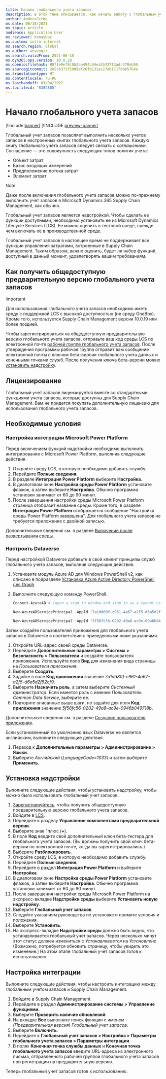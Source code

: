 ```yaml
---
title: Начало глобального учета запасов
description: В этой теме описывается, как начать работу с глобальным учетом запасов.
author: AndersGirke
ms.date: 06/18/2021
ms.topic: article
audience: Application User
ms.reviewer: kamaybac
ms.custom: intro-internal
ms.search.region: Global
ms.author: aevengir
ms.search.validFrom: 2021-06-18
ms.dyn365.ops.version: 10.0.20
ms.openlocfilehash: 88f1e9ef8c8b2aa494c44ea3b33713adc470eb96
ms.sourcegitcommit: 2e554371f5005ef26f8131ac27eb171f0bb57b4e
ms.translationtype: HT
ms.contentlocale: ru-RU
ms.lasthandoff: 03/04/2022
ms.locfileid: "8384805"
---
```

# <a name="get-started-with-global-inventory-accounting"></a>Начало глобального учета запасов

[!include [banner](../includes/banner.md)]
[!INCLUDE [preview-banner](../includes/preview-banner.md)]
<!--KFM: Preview until 4/30/2022 -->

Глобальный учет запасов позволяет выполнить несколько учетов запасов в настроенных книгах глобального учета запасов. Каждую книгу глобального учета запасов следует связать с *соглашением*. Соглашение — это совокупность следующих типов политик учета:

- Объект затрат
- Базис входящих измерений
- Предположение потока затрат
- Элемент затрат

> [!NOTE]
> Даже после включения глобального учета запасов можно по-прежнему выполнить учет запасов в Microsoft Dynamics 365 Supply Chain Management, как обычно.

Глобальный учет запасов является надстройкой. Чтобы сделать ее функции доступными, необходимо установить ее из Microsoft Dynamics Lifecycle Services (LCS). Ее можно оценить в тестовой среде, прежде чем включать ее в производственной среде.

Глобальный учет запасов в настоящее время не поддерживает все функции управления затратами, встроенные в Supply Chain Management. Таким образом, важно оценить, будет ли набор функций, доступный в данный момент, удовлетворять вашим требованиям.

## <a name="how-to-get-the-global-inventory-accounting-public-preview"></a><a name="sign-up"></a>Как получить общедоступную предварительную версию глобального учета запасов

> [!IMPORTANT]
> Для использования глобального учета запасов необходимо иметь среду с поддержкой LCS с высокой доступностью (не среду OneBox). Кроме того, используется Supply Chain Management версии 10.0.19 или более поздней.

Чтобы зарегистрироваться на общедоступную предварительную версию глобального учета запасов, отправьте ваш код среды LCS по электронной почте [рабочей группе глобального учета запасов](mailto:GlobalInvAccount@microsoft.com). После утверждения программы рабочая группа отправит вам сообщение электронной почты с ключом бета-версии глобального учета данных и конечными точками служб. После получения ключа бета-версии можно [установить надстройку](#install).

## <a name="licensing"></a>Лицензирование

Глобальный учет запасов лицензируется вместе со стандартными функциями учета запасов, которые доступны для Supply Chain Management. Вам не придется покупать дополнительную лицензию для использования глобального учета запасов.

## <a name="prerequisites"></a>Необходимые условия

### <a name="set-up-microsoft-power-platform-integration"></a>Настройка интеграции Microsoft Power Platform

Перед включением функций надстройки необходимо выполнить интегрирование с Microsoft Power Platform, выполнив следующие действия.

1. Откройте среду LCS, в которую необходимо добавить службу.
1. Перейдите **Полные сведения**.
1. В разделе **Интеграция Power Platform** выберите **Настройка**.
1. В диалоговом окне **Настройка среды Power Platform** установите флажок, а затем выберите **Настройка**. Обычно программа установки занимает от 60 до 90 минут.
1. После завершения настройки среды Microsoft Power Platform страница отобразит название среды. Кроме того, в разделе **Интеграция Power Platform** отображается сообщение "Настройка среды Power Platform завершена". Для глобального учета запасов не требуется приложение с двойной записью.

Дополнительные сведения см. в разделе [Включение после развертывания среды](../../fin-ops-core/dev-itpro/power-platform/enable-power-platform-integration.md#enable-after-deploy).

### <a name="set-up-dataverse"></a>Настроить Dataverse

Перед настройкой Dataverse добавьте в свой клиент принципы служб глобального учета запасов, выполнив следующие действия.

1. Установите модуль Azure AD для Windows PowerShell v2, как описано в подразделе [Установка Azure Active Directory PowerShell для Graph](/powershell/azure/active-directory/install-adv2).
1. Выполните следующую команду PowerShell.

    ```powershell
    Connect-AzureAD # (open a sign in window and sign in as a tenant user)

    New-AzureADServicePrincipal -AppId "7a1dd80f-c961-4a67-a2f5-d6a5d2f52cf9" -DisplayName "d365-scm-costaccountingservice"

    New-AzureADServicePrincipal -AppId "5f58fc56-0202-49a8-ac9e-0946b049718b" -DisplayName "d365-scm-operationdataservice"
    ```

Затем создайте пользователей приложения для глобального учета запасов в Dataverse в соответствии с приведенными ниже указаниями.

1. Откройте URL-адрес своей среды Dataverse.
1. Перейдите **Дополнительные параметры \> Система \> Безопасность \> Пользователи** и создайте пользователя приложения. Используйте поле **Вид** для изменения вида страницы на *Пользователи приложения*.
1. Выберите **Создать**.
1. Задайте в поле **Код приложения** значение *7a1dd80f-c961-4a67-a2f5-d6a5d2f52cf9*.
1. Выберите **Назначить роль**, а затем выберите *Системный администратор*. Если имеется роль с именем *Пользователь Common Data Service*, выберите ее.
1. Повторите описанные выше шаги, но задайте для поля **Код приложения** значение *5f58fc56-0202-49a8-ac9e-0946b049718b*.

Дополнительные сведения см. в разделе [Создание пользователя приложения](/power-platform/admin/create-users-assign-online-security-roles#create-an-application-user).

Если установленный по умолчанию язык Dataverse не является английским, выполните следующие действия.

1. Переход к **Дополнительные параметры \> Администрирование \> Языки**.
1. Выберите *Английский* (*LanguageCode=1033*) и затем выберите **Применить**.

## <a name="install-the-add-in"></a><a name="install"></a>Установка надстройки

Выполните следующие действия, чтобы установить надстройку, чтобы можно было использовать глобальный учет запасов.

1. [Зарегистрируйтесь](#sign-up), чтобы получить общедоступную предварительную версию глобального учета запасов.
1. Войдите в [LCS](https://lcs.dynamics.com/Logon/Index).
1. Перейдите к разделу **Управление компонентами предварительной версии**.
1. Выберите знак "плюс (**+**).
1. В поле **Код** введите свой дополнительный ключ бета-тестера для глобального учета запасов. (Вы должны получить свой ключ бета-версии по электронной почте, когда вы зарегистрировались.)
1. Выберите **Разблокировать**.
1. Откройте среду LCS, в которую необходимо добавить службу.
1. Перейдите **Полные сведения**.
1. Перейдите в раздел **Интеграция Power Platform** и выберите **Настройка**.
1. В диалоговом окне **Настройка среды Power Platform** установите флажок, а затем выберите **Настройка**. Обычно программа установки занимает от 60 до 90 минут.
1. После завершения настройки среды Microsoft Power Platform на экспресс-вкладке **Надстройки среды** выберите **Установить новую надстройку**.
1. Выберите **Глобальный учет запасов**.
1. Следуйте указаниям руководства по установке и примите условия и положения.
1. Выберите **Установить**.
1. На экспресс-вкладке **Надстройки среды** должно быть видно, что устанавливается глобальный учет запасов. Через несколько минут этот статус должен измениться с *Устанавливается* на *Установлено*. (Возможно, потребуется обновить страницу, чтобы увидеть это изменение.) На этом этапе глобальный учет запасов готов к использованию.

## <a name="set-up-the-integration"></a>Настройка интеграции

Выполните следующие действия, чтобы настроить интеграцию между глобальным учетом запасов и Supply Chain Management.

1. Войдите в Supply Chain Management.
1. Перейдите в раздел **Администрирование системы \> Управление функциями**.
1. Выберите **Проверить наличие обновлений**.
1. На вкладке **Все** выполните поиск функции с именем *(Предварительная версия) Глобальный учет запасов*.
1. Выберите **Включить**.
1. Перейдите к **Глобальный учет запасов \> Настройка \> Параметры глобального учета запасов \> Параметры интеграции**.
1. В полях **Конечная точка службы данных** и **Конечная точка глобального учета запасов** введите URL-адреса из электронного письма, отправленного рабочей группой глобального учета запасов при регистрации на предварительную версию.

Теперь глобальный учет запасов готов к использованию.

